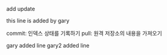 add
update

this line is added by gary

commit: 인덱스 상태를 기록하기
pull: 원격 저장소의 내용을 가져오기

gary added line
gary2 added line
